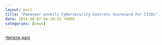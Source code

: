 ```yaml
---
layout: post
title: "Panaseer unveils Cybersecurity Controls Scorecard for CISOs"
date: 2024-08-07 04:30:25 +0000
categories: [news]
---
```


[Читати далі](https://securitybrief.com.au/story/panaseer-unveils-cybersecurity-controls-scorecard-for-cisos)
